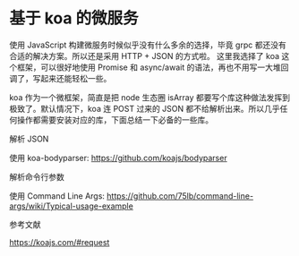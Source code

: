 # 基于 koa 的微服务

<!--
ID: f42fa3dc-ec80-4d19-8079-ec3d316ecb1e
Status: draft
Date: 2019-06-15T15:10:07
Modified: 2020-05-16T10:58:33
wp_id: 89
-->

使用 JavaScript 构建微服务时候似乎没有什么多余的选择，毕竟 grpc 都还没有合适的解决方案。所以还是采用 HTTP + JSON 的方式啦。
这里我选择了 koa 这个框架，可以很好地使用 Promise 和 async/await 的语法，再也不用写一大堆回调了，写起来还能轻松一些。

koa 作为一个微框架，简直是把 node 生态圈 isArray 都要写个库这种做法发挥到极致了。默认情况下，koa 连 POST 过来的 JSON 都不给解析出来。所以几乎任何操作都需要安装对应的库，下面总结一下必备的一些库。

解析 JSON

使用 koa-bodyparser: https://github.com/koajs/bodyparser

解析命令行参数

使用 Command Line Args: https://github.com/75lb/command-line-args/wiki/Typical-usage-example

参考文献

https://koajs.com/#request
